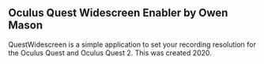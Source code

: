 ## Oculus Quest Widescreen Enabler by Owen Mason
QuestWidescreen is a simple application to set your recording resolution for the Oculus Quest and Oculus Quest 2.
This was created 2020.
